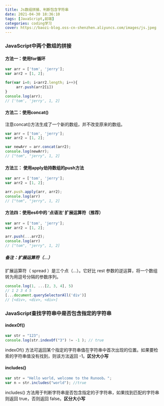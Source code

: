 ```yaml
---
title: Js数组拼接、判断包含字符串
date: 2021-04-30 18:36:10
tags: [JavaScript,前端]
categories: coding学习
cover: https://baozi-blog.oss-cn-shenzhen.aliyuncs.com/images/js.jpeg
---
```


### JavaScript中两个数组的拼接

#### **方法一：使用for循环**

```js
var arr = ['tom', 'jerry'];
var arr2 = [1, 2];

for(var i=0; i<arr2.length; i++){
     arr.push(arr2[i])
}
console.log(arr);
// ['tom', 'jerry', 1, 2]
```

#### **方法二：使用concat()**

注意concat()方法生成了一个新的数组，并不改变原来的数组。

```js
var arr = ['tom', 'jerry'];
var arr2 = [1, 2];

var newArr = arr.concat(arr2);
console.log(newArr);
// ["tom", "jerry", 1, 2]
```

#### **方法三： 使用apply劫持数组的push方法**

```js
var arr = ['tom', 'jerry'];
var arr2 = [1, 2];

arr.push.apply(arr, arr2);
console.log(arr)
// ["tom", "jerry", 1, 2]
```

####  **方法四：使用es6中的 ‘点语法’ 扩展运算符（推荐）**

```js
var arr = ['tom', 'jerry'];
var arr2 = [1, 2];

arr.push(...arr2);
console.log(arr)
// ["tom", "jerry", 1, 2]
```

##### **备注：扩展运算符（...）**

扩展运算符（ spread ）是三个点（...）。它好比 rest 参数的逆运算，将一个数组转为用逗号分隔的参数序列。

```js
console.log(1, ...[2, 3, 4], 5)
// 1 2 3 4 5
[...document.querySelectorAll('div')]
// [<div>, <div>, <div>]
```

### JavaScript查找字符串中是否包含指定的字符串

#### indexOf()

```js
var str = "123";
console.log(str.indexOf("3") != -1 ); // true
```

indexOf() 方法可返回某个指定的字符串值在字符串中首次出现的位置。如果要检索的字符串值没有找到，则该方法返回 -1。**区分大小写**

#### includes()

```js
var str = "Hello world, welcome to the Runoob。";
var n = str.includes("world"); //true
```

includes() 方法用于判断字符串是否包含指定的子字符串，如果找到匹配的字符串则返回 true，否则返回 false。**区分大小写**

